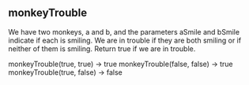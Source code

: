 ## monkeyTrouble

We have two monkeys, a and b, and the parameters aSmile and bSmile indicate if each is smiling.
We are in trouble if they are both smiling or if neither of them is smiling.
Return true if we are in trouble.


monkeyTrouble(true, true) → true
monkeyTrouble(false, false) → true
monkeyTrouble(true, false) → false
